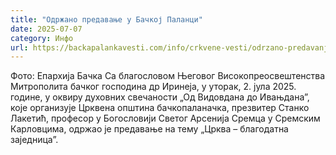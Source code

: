 ```yaml
---
title: "Одржано предавање у Бачкој Паланци"
date: 2025-07-07
category: Инфо
url: https://backapalankavesti.com/info/crkvene-vesti/odrzano-predavanje-u-backoj-palanci-2/
---
```


Фото: Епархија Бачка
            Са благословом Његовог Високопреосвештенства Митрополита бачког господина др Иринеја, у уторак, 2. јула 2025. године, у оквиру духовних свечаности „Од Видовдана до Ивањданаˮ, које организује Црквена општина бачкопаланачка, презвитер Станко Лакетић, професор у Богословији Светог Арсенија Сремца у Сремским Карловцима, одржао је предавање на тему „Црква – благодатна заједницаˮ.
